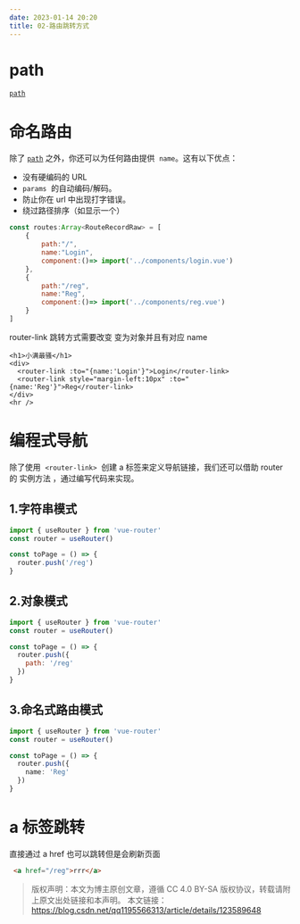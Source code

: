 ```yaml
---
date: 2023-01-14 20:20
title: 02-路由跳转方式
---
```


# path
[`path`](01-安装.md#router-link) 

# 命名路由

除了 [`path`](01-安装.md#router-link) 之外，你还可以为任何路由提供  `name`。这有以下优点：

- 没有硬编码的 URL
- `params`  的自动编码/解码。
- 防止你在 url 中出现打字错误。
- 绕过路径排序（如显示一个）

```js
const routes:Array<RouteRecordRaw> = [
    {
        path:"/",
        name:"Login",
        component:()=> import('../components/login.vue')
    },
    {
        path:"/reg",
        name:"Reg",
        component:()=> import('../components/reg.vue')
    }
]
```

router-link 跳转方式需要改变 变为对象并且有对应 name

```vue
<h1>小满最骚</h1>
<div>
  <router-link :to="{name:'Login'}">Login</router-link>
  <router-link style="margin-left:10px" :to="{name:'Reg'}">Reg</router-link>
</div>
<hr />
```

# 编程式导航

除了使用  `<router-link>`  创建 a 标签来定义导航链接，我们还可以借助 router 的 实例方法 ，通过编写代码来实现。

## 1.字符串模式

```js
import { useRouter } from 'vue-router'
const router = useRouter()

const toPage = () => {
  router.push('/reg')
}
```

## 2.对象模式

```js
import { useRouter } from 'vue-router'
const router = useRouter()

const toPage = () => {
  router.push({
    path: '/reg'
  })
}
```

## 3.命名式路由模式

```typescript
import { useRouter } from 'vue-router'
const router = useRouter()

const toPage = () => {
  router.push({
    name: 'Reg'
  })
}
```

# a 标签跳转

直接通过 a href 也可以跳转但是会刷新页面

```html
 <a href="/reg">rrr</a>
```

> 版权声明：本文为博主原创文章，遵循 CC 4.0 BY-SA 版权协议，转载请附上原文出处链接和本声明。
> 本文链接：https://blog.csdn.net/qq1195566313/article/details/123589648